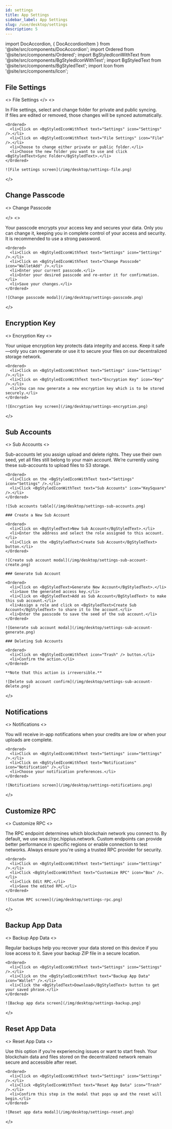 ```yaml
---
id: settings
title: App Settings
sidebar_label: App Settings
slug: /use/desktop/settings
description: 5
---
```


import DocAccordion, { DocAccordionItem } from '@site/src/components/DocAccordion';
import Ordered from '@site/src/components/Ordered';
import BgStyledIconWithText from '@site/src/components/BgStyledIconWithText';
import BgStyledText from '@site/src/components/BgStyledText';
import Icon from '@site/src/components/Icon';

<DocAccordion defaultValue="file-settings">

## File Settings

<DocAccordionItem value="file-settings" isFirst> <>
File Settings
</>
<>

<p>In File settings, select and change folder for private and public syncing.<br/>
If files are edited or removed, those changes will be synced automatically.</p>

    <Ordered>
      <li>Click on <BgStyledIconWithText text="Settings" icon="Settings" />.</li>
      <li>Click on <BgStyledIconWithText text="File Settings" icon="File" />.</li>
      <li>Choose to change either private or public folder.</li>
      <li>Choose the new folder you want to use and click <BgStyledText>Sync Folder</BgStyledText>.</li>
    </Ordered>

    ![File settings screen](/img/desktop/settings-file.png)

</>
</DocAccordionItem>

## Change Passcode

<DocAccordionItem value="change-passcode">
  <>
 Change Passcode

</>
<>

<p>Your passcode encrypts your access key and secures your data. Only you can change it, keeping you in complete control of your access and security. It is recommended to use a strong password.</p>

    <Ordered>
      <li>Click on <BgStyledIconWithText text="Settings" icon="Settings" />.</li>
      <li>Click on <BgStyledIconWithText text="Change Passcode" icon="WalletAdd" />.</li>
      <li>Enter your current passcode.</li>
      <li>Enter your desired passcode and re-enter it for confirmation.</li>
      <li>Save your changes.</li>
    </Ordered>

    ![Change passcode modal](/img/desktop/settings-passcode.png)

</>
</DocAccordionItem>

## Encryption Key

<DocAccordionItem value="encryption-key">
  <>
 Encryption Key
  </>
  <>
    <p>Your unique encryption key protects data integrity and access. Keep it safe—only you can regenerate or use it to secure your files on our decentralized storage network.</p>

    <Ordered>
      <li>Click on <BgStyledIconWithText text="Settings" icon="Settings" />.</li>
      <li>Click on <BgStyledIconWithText text="Encryption Key" icon="Key" />.</li>
      <li>You can now generate a new encryption key which is to be stored securely.</li>
    </Ordered>

    ![Encryption key screen](/img/desktop/settings-encryption.png)

</>
</DocAccordionItem>

## Sub Accounts

<DocAccordionItem value="sub-accounts">
  <>
  Sub Accounts
  </>
  <>
    <p>Sub-accounts let you assign upload and delete rights. They use their own seed, yet all files still belong to your main account. We’re currently using these sub-accounts to upload files to S3 storage.</p>

    <Ordered>
      <li>Click on the <BgStyledIconWithText text="Settings" icon="Settings" />.</li>
      <li>Click <BgStyledIconWithText text="Sub Accounts" icon="KeySquare" />.</li>
    </Ordered>

    ![Sub accounts table](/img/desktop/settings-sub-accounts.png)

    ### Create a New Sub Account

    <Ordered>
      <li>Click on <BgStyledText>New Sub Account</BgStyledText>.</li>
      <li>Enter the address and select the role assigned to this account.</li>
      <li>Click on the <BgStyledText>Create Sub Account</BgStyledText> button.</li>
    </Ordered>

    ![Create sub account modal](/img/desktop/settings-sub-account-create.png)

    ### Generate Sub Account

    <Ordered>
      <li>Click on <BgStyledText>Generate New Account</BgStyledText>.</li>
      <li>Save the generated access key.</li>
      <li>Click on <BgStyledText>Add as Sub Account</BgStyledText> to make this sub account.</li>
      <li>Assign a role and click on <BgStyledText>Create Sub Account</BgStyledText> to share it to the account.</li>
      <li>Enter the passcode to save the seed of the sub account.</li>
    </Ordered>

    ![Generate sub account modal](/img/desktop/settings-sub-account-generate.png)

    ### Deleting Sub Accounts

    <Ordered>
      <li>Click on <BgStyledIconWithText icon="Trash" /> button.</li>
      <li>Confirm the action.</li>
    </Ordered>

    **Note that this action is irreversible.**

    ![Delete sub account confirm](/img/desktop/settings-sub-account-delete.png)

</>
</DocAccordionItem>

## Notifications

<DocAccordionItem value="notifications">
  <>
   Notifications
  </>
  <>
    <p>You will receive in-app notifications when your credits are low or when your uploads are complete.</p>

    <Ordered>
      <li>Click on <BgStyledIconWithText text="Settings" icon="Settings" />.</li>
      <li>Click on <BgStyledIconWithText text="Notifications" icon="Notification" />.</li>
      <li>Choose your notification preferences.</li>
    </Ordered>

    ![Notifications screen](/img/desktop/settings-notifications.png)

</>
</DocAccordionItem>

## Customize RPC

<DocAccordionItem value="customize-rpc">
  <>
  Customize RPC
  </>
  <>
    <p>The RPC endpoint determines which blockchain network you connect to. By default, we use wss://rpc.hippius.network. Custom endpoints can provide better performance in specific regions or enable connection to test networks. Always ensure you're using a trusted RPC provider for security.</p>

    <Ordered>
      <li>Click on <BgStyledIconWithText text="Settings" icon="Settings" />.</li>
      <li>Click <BgStyledIconWithText text="Customize RPC" icon="Box" />.</li>
      <li>Click Edit RPC.</li>
      <li>Save the edited RPC.</li>
    </Ordered>

    ![Custom RPC screen](/img/desktop/settings-rpc.png)

</>
</DocAccordionItem>

## Backup App Data

<DocAccordionItem value="backup">
  <>
 Backup App Data
  </>
  <>
    <p>Regular backups help you recover your data stored on this device if you lose access to it. Save your backup ZIP file in a secure location.</p>

    <Ordered>
      <li>Click on <BgStyledIconWithText text="Settings" icon="Settings" />.</li>
      <li>Click on the <BgStyledIconWithText text="Backup App Data" icon="Wallet" />.</li>
      <li>Click the <BgStyledText>Download</BgStyledText> button to get your saved phrase.</li>
    </Ordered>

    ![Backup app data screen](/img/desktop/settings-backup.png)

</>
</DocAccordionItem>

## Reset App Data

<DocAccordionItem value="reset">
  <>
   Reset App Data
  </>
  <>
    <p>Use this option if you’re experiencing issues or want to start fresh. Your blockchain data and files stored on the decentralized network remain secure and accessible after reset.</p>

    <Ordered>
      <li>Click on <BgStyledIconWithText text="Settings" icon="Settings" />.</li>
      <li>Click <BgStyledIconWithText text="Reset App Data" icon="Trash" />.</li>
      <li>Confirm this step in the modal that pops up and the reset will begin.</li>
    </Ordered>

    ![Reset app data modal](/img/desktop/settings-reset.png)

</>
</DocAccordionItem>

</DocAccordion>
